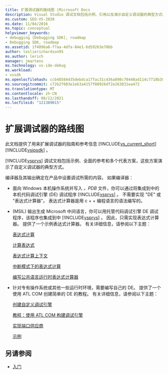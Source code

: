 ```yaml
---
title: 扩展调试器的路线图 |Microsoft Docs
description: Visual Studio 调试文档包括示例、引用以及演示自定义调试器的典型方式的多个方案。
ms.custom: SEO-VS-2020
ms.date: 11/04/2016
ms.topic: conceptual
helpviewer_keywords:
- debugging [Debugging SDK], roadmap
- Debugging SDK, roadmap
ms.assetid: 1f4096a8-f7aa-4dfa-84e1-6d59263e70bb
author: leslierichardson95
ms.author: lerich
manager: jmartens
ms.technology: vs-ide-debug
ms.workload:
- vssdk
ms.openlocfilehash: ccb48584435debdca17fac31c436a898c70448ad114c7718b30443adc6eeeb0b
ms.sourcegitcommit: c72b2f603e1eb3a4157f00926df2e263831ea472
ms.translationtype: MT
ms.contentlocale: zh-CN
ms.lasthandoff: 08/12/2021
ms.locfileid: "121389015"
---
```

# <a name="roadmap-for-extending-the-debugger"></a>扩展调试器的路线图
此文档提供了用来扩展调试器的指南和参考信息 [!INCLUDE[vs_current_short](../../code-quality/includes/vs_current_short_md.md)] [!INCLUDE[vsipsdk](../../extensibility/includes/vsipsdk_md.md)] 。

 [!INCLUDE[vsprvs](../../code-quality/includes/vsprvs_md.md)] 调试文档包括示例、全面的参考和多个代表方案，这些方案演示了自定义调试器的典型方式。

 编译器及其输出确定在产品中设置调试所需的内容。 如果编译器：

- 面向 Windows 本机操作系统并写入 *。PDB* 文件，你可以通过将集成到中的本机代码调试引擎 (DE) 调试程序 [!INCLUDE[vsprvs](../../code-quality/includes/vsprvs_md.md)] 。 不需要实现 "DE" 或 "表达式计算器"。 表达式计算器是用 c + + 编程语言的语法编写的。

-  (MSIL) 输出生成 Microsoft 中间语言，你可以用托管代码调试引擎 DE 调试程序，该程序也集成到中 [!INCLUDE[vsprvs](../../code-quality/includes/vsprvs_md.md)] 。 因此，只需实现表达式计算器。 提供了一个示例表达式计算器。 有关详细信息，请参阅以下主题：

   [表达式计算](../../extensibility/debugger/expression-evaluation-visual-studio-debugging-sdk.md)

   [计算表达式](../../extensibility/debugger/evaluating-expressions.md)

   [表达式计算上下文](../../extensibility/debugger/expression-evaluation-context.md)

   [中断模式下的表达式计算](../../extensibility/debugger/expression-evaluation-in-break-mode.md)

   [编写公共语言运行时表达式计算器](../../extensibility/debugger/writing-a-common-language-runtime-expression-evaluator.md)

- 针对专有操作系统或其他一些运行时环境，需要编写自己的 DE。 提供了一个使用 ATL COM 创建简单的 DE 的教程。 有关详细信息，请参阅以下主题：

   [创建自定义调试引擎](../../extensibility/debugger/creating-a-custom-debug-engine.md)

   [教程：使用 ATL COM 构建调试引擎](/previous-versions/bb147024(v=vs.90))

   [实现端口供应商](../../extensibility/debugger/implementing-a-port-supplier.md)

   [示例](../../extensibility/debugger/visual-studio-debugging-samples.md)

## <a name="see-also"></a>另请参阅
- [入门](../../extensibility/debugger/getting-started-with-debugger-extensibility.md)